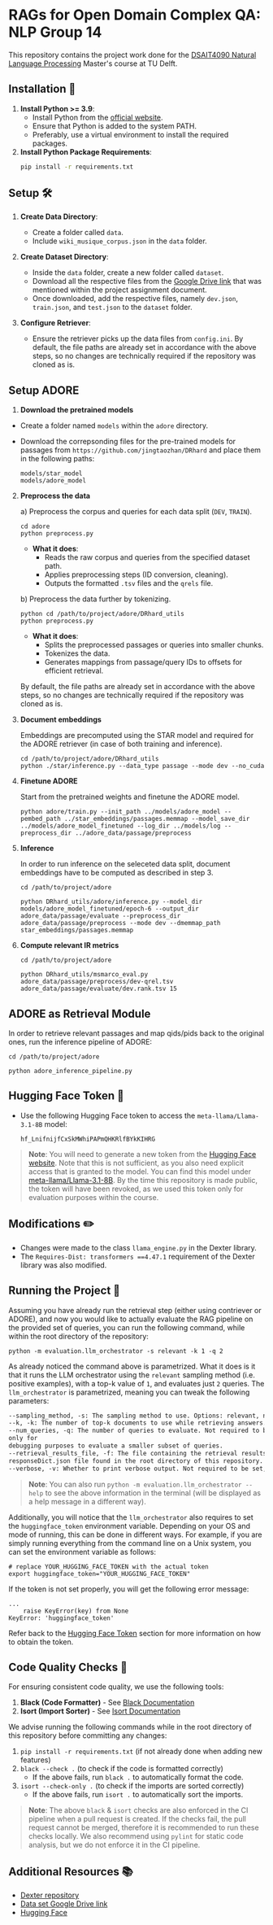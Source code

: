 # RAGs for Open Domain Complex QA: NLP Group 14

This repository contains the project work done for
the [DSAIT4090 Natural Language Processing](https://studiegids.tudelft.nl/a101_displayCourse.do?course_id=70120)
Master's course at TU Delft.

## Installation 🚀

1. **Install Python >= 3.9**:
    - Install Python from the [official website](https://www.python.org/downloads/).
    - Ensure that Python is added to the system PATH.
    - Preferably, use a virtual environment to install the required packages.
2. **Install Python Package Requirements**:
    ```sh
    pip install -r requirements.txt
    ```

## Setup 🛠️

1. **Create Data Directory**:
    - Create a folder called `data`.
    - Include `wiki_musique_corpus.json` in the `data` folder.

2. **Create Dataset Directory**:
    - Inside the `data` folder, create a new folder called `dataset`.
    - Download all the respective files from
      the [Google Drive link](https://drive.google.com/drive/folders/1qIZcNcU2wtiJNr3BUyX2GIUtnHEfbQDi)
      that was mentioned within the project assignment document.
    - Once downloaded, add the respective files, namely `dev.json`, `train.json`, and `test.json` to the `dataset`
      folder.

3. **Configure Retriever**:
    - Ensure the retriever picks up the data files from `config.ini`. By default, the file paths are already set in
      accordance with the above steps, so no changes are technically required if the repository was cloned as is.

## Setup ADORE

1. **Download the pretrained models**

- Create a folder named ```models``` within the ```adore``` directory.
- Download the correpsonding files for the pre-trained models for passages from
  ```https://github.com/jingtaozhan/DRhard``` and place them in the following paths:

    ```
    models/star_model
    models/adore_model
    ```

2. **Preprocess the data**

   a) Preprocess the corpus and queries for each data split (```DEV```, ```TRAIN```).
    ```
    cd adore
    python preprocess.py
    ```
    - **What it does**:
        - Reads the raw corpus and queries from the specified dataset path.
        - Applies preprocessing steps (ID conversion, cleaning).
        - Outputs the formatted `.tsv` files and the `qrels` file.

    b) Preprocess the data further by tokenizing.

    ```
    python cd /path/to/project/adore/DRhard_utils
    python preprocess.py
    ```
    - **What it does**:
        - Splits the preprocessed passages or queries into smaller chunks.
        - Tokenizes the data. 
        - Generates mappings from passage/query IDs to offsets for efficient retrieval.
 
 
    By default, the file paths are already set in accordance with the above steps, so no changes are technically required if the repository was cloned as is.

3. **Document embeddings**

   Embeddings are precomputed using the STAR model and required for the ADORE retriever (in case of both training and
   inference).

    ```
    cd /path/to/project/adore/DRhard_utils
    python ./star/inference.py --data_type passage --mode dev --no_cuda
    ```


4. **Finetune ADORE**

   Start from the pretrained weights and finetune the ADORE model.

    ```
    python adore/train.py --init_path ../models/adore_model --pembed_path ../star_embeddings/passages.memmap --model_save_dir ../models/adore_model_finetuned --log_dir ../models/log --preprocess_dir ../adore_data/passage/preprocess
    ```


5. **Inference**

   In order to run inference on the seleceted data split, document embeddings have to be computed as described in step
   3.
    ```
    cd /path/to/project/adore

    python DRhard_utils/adore/inference.py --model_dir models/adore_model_finetuned/epoch-6 --output_dir adore_data/passage/evaluate --preprocess_dir adore_data/passage/preprocess --mode dev --dmemmap_path star_embeddings/passages.memmap
    ``` 


6. **Compute relevant IR metrics**
    ```
    cd /path/to/project/adore

    python DRhard_utils/msmarco_eval.py adore_data/passage/preprocess/dev-qrel.tsv adore_data/passage/evaluate/dev.rank.tsv 15                                              
    ```

## ADORE as Retrieval Module

In order to retrieve relevant passages and map qids/pids back to the original ones, run the inference pipeline of ADORE:

```
cd /path/to/project/adore

python adore_inference_pipeline.py                                            
```

## Hugging Face Token 🔑

- Use the following Hugging Face token to access the `meta-llama/Llama-3.1-8B` model:
    ```
    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
    ```

> **Note**: You will need to generate a new token from
> the [Hugging Face website](https://huggingface.co/docs/hub/en/security-tokens). Note that this is not sufficient,
> as you also need explicit access that is granted to the model. You can find this model
> under [meta-llama/Llama-3.1-8B](https://huggingface.co/meta-llama/Llama-3.1-8B). By the time this repository is made
> public, the token will have been revoked, as we used this token only for evaluation purposes within the course.

## Modifications ✏️

- Changes were made to the class `llama_engine.py` in the Dexter library.
- The `Requires-Dist: transformers ==4.47.1` requirement of the Dexter library was also modified.

## Running the Project 🏃

Assuming you have already run the retrieval step (either using contriever or ADORE), and now you would like to
actually evaluate the RAG pipeline on the provided set of queries, you can run the following command, while
within the root directory of the repository:

```shell
python -m evaluation.llm_orchestrator -s relevant -k 1 -q 2
```

As already noticed the command above is parametrized. What it does is it that it runs the LLM orchestrator using
the `relevant` sampling method (i.e. positive examples), with a top-k value of `1`, and evaluates just `2` queries.
The `llm_orchestrator` is parametrized, meaning you can tweak the following parameters:

```markdown
--sampling_method, -s: The sampling method to use. Options: relevant, negative, random, golden. Required to be set.
--k, -k: The number of top-k documents to use while retrieving answers. Required to be set.
--num_queries, -q: The number of queries to evaluate. Not required to be set, defaults to all queries. Should be used
only for
debugging purposes to evaluate a smaller subset of queries.
--retrieval_results_file, -f: The file containing the retrieval results. Not required to be set, defaults to the
responseDict.json file found in the root directory of this repository.
--verbose, -v: Whether to print verbose output. Not required to be set, defaults to False.
```

> **Note**: You can also run `python -m evaluation.llm_orchestrator --help` to see the above information in the
> terminal (will be displayed as a help message in a different way).

Additionally, you will notice that the `llm_orchestrator` also requires to set the `huggingface_token` environment
variable. Depending on your OS and mode of running, this can be done in different ways. For example, if you are
simply running everything from the command line on a Unix system, you can set the environment variable as follows:

```shell
# replace YOUR_HUGGING_FACE_TOKEN with the actual token
export huggingface_token="YOUR_HUGGING_FACE_TOKEN"
```

If the token is not set properly, you will get the following error message:

```shell
...
    raise KeyError(key) from None
KeyError: 'huggingface_token'
```

Refer back to the [Hugging Face Token](#hugging-face-token-) section for more information on how to obtain the token.

## Code Quality Checks 🧹

For ensuring consistent code quality, we use the following tools:

1. **Black (Code Formatter)** - See [Black Documentation](https://black.readthedocs.io/en/stable/)
2. **Isort (Import Sorter)** - See [Isort Documentation](https://pycqa.github.io/isort/)

We advise running the following commands while in the root directory of this repository before committing any changes:

1. `pip install -r requirements.txt` (if not already done when adding new features)
2. `black --check .` (to check if the code is formatted correctly)
    - If the above fails, run `black .` to automatically format the code.
3. `isort --check-only .` (to check if the imports are sorted correctly)
    - If the above fails, run `isort .` to automatically sort the imports.

> **Note**: The above `black` & `isort` checks are also enforced in the CI pipeline when a pull request is created.
> If the checks fail, the pull request cannot be merged, therefore it is recommended to run these checks locally.
> We also recommend using `pylint` for static code analysis, but we do not enforce it in the CI pipeline.

## Additional Resources 📚

- [Dexter repository](https://anonymous.4open.science/r/BCQA-05F9/README.md)
- [Data set Google Drive link](https://drive.google.com/drive/folders/1qIZcNcU2wtiJNr3BUyX2GIUtnHEfbQDi)
- [Hugging Face](https://huggingface.co/)
